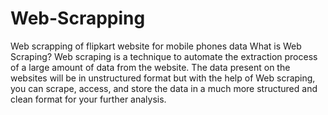 # Web-Scrapping
Web scrapping of flipkart website for mobile phones data
What is Web Scraping?
Web scraping is a technique to automate the extraction process of a large amount of data from the website. 
The data present on the websites will be in unstructured format but with the help of Web scraping, 
you can scrape, access, and store the data in a much more structured and clean format for your further analysis.

